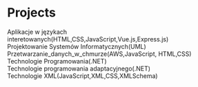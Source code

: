 # Projects
Aplikacje w językach interetowanych(HTML,CSS,JavaScript,Vue.js,Express.js)  
Projektowanie Systemów Informatycznych(UML)  
Przetwarzanie_danych_w_chmurze(AWS,JavaScript, HTML,CSS)  
Technologie Programowania(.NET)  
Technologie programowania adaptacyjnego(.NET)  
Technologie XML(JavaScript,XML,CSS,XMLSchema)

